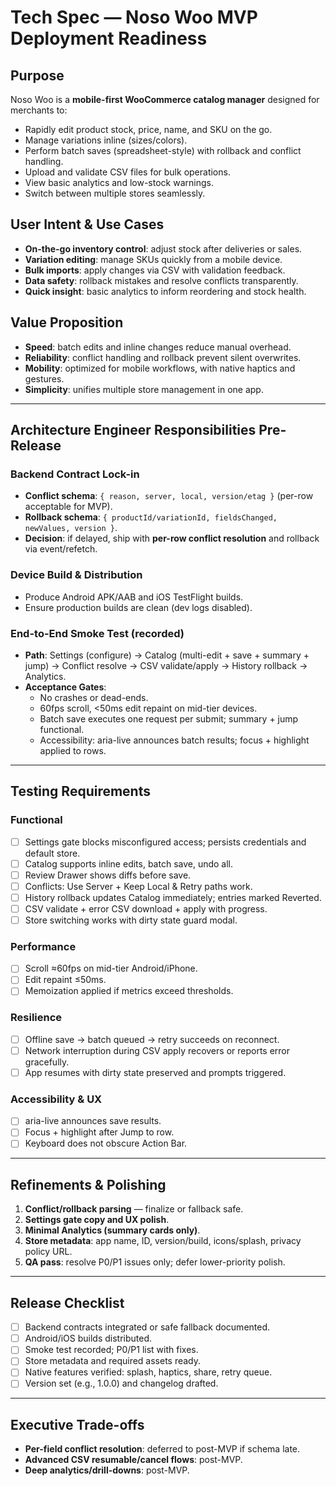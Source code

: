 # Tech Spec — Noso Woo MVP Deployment Readiness

## Purpose
Noso Woo is a **mobile-first WooCommerce catalog manager** designed for merchants to:
- Rapidly edit product stock, price, name, and SKU on the go.
- Manage variations inline (sizes/colors).
- Perform batch saves (spreadsheet-style) with rollback and conflict handling.
- Upload and validate CSV files for bulk operations.
- View basic analytics and low-stock warnings.
- Switch between multiple stores seamlessly.

## User Intent & Use Cases
- **On-the-go inventory control**: adjust stock after deliveries or sales.
- **Variation editing**: manage SKUs quickly from a mobile device.
- **Bulk imports**: apply changes via CSV with validation feedback.
- **Data safety**: rollback mistakes and resolve conflicts transparently.
- **Quick insight**: basic analytics to inform reordering and stock health.

## Value Proposition
- **Speed**: batch edits and inline changes reduce manual overhead.
- **Reliability**: conflict handling and rollback prevent silent overwrites.
- **Mobility**: optimized for mobile workflows, with native haptics and gestures.
- **Simplicity**: unifies multiple store management in one app.

---

## Architecture Engineer Responsibilities Pre-Release

### Backend Contract Lock-in
- **Conflict schema**: `{ reason, server, local, version/etag }` (per-row acceptable for MVP).
- **Rollback schema**: `{ productId/variationId, fieldsChanged, newValues, version }`.
- **Decision**: if delayed, ship with **per-row conflict resolution** and rollback via event/refetch.

### Device Build & Distribution
- Produce Android APK/AAB and iOS TestFlight builds.
- Ensure production builds are clean (dev logs disabled).

### End-to-End Smoke Test (recorded)
- **Path**: Settings (configure) → Catalog (multi-edit + save + summary + jump) → Conflict resolve → CSV validate/apply → History rollback → Analytics.
- **Acceptance Gates**:
  - No crashes or dead-ends.
  - 60fps scroll, <50ms edit repaint on mid-tier devices.
  - Batch save executes one request per submit; summary + jump functional.
  - Accessibility: aria-live announces batch results; focus + highlight applied to rows.

---

## Testing Requirements

### Functional
- [ ] Settings gate blocks misconfigured access; persists credentials and default store.
- [ ] Catalog supports inline edits, batch save, undo all.
- [ ] Review Drawer shows diffs before save.
- [ ] Conflicts: Use Server + Keep Local & Retry paths work.
- [ ] History rollback updates Catalog immediately; entries marked Reverted.
- [ ] CSV validate + error CSV download + apply with progress.
- [ ] Store switching works with dirty state guard modal.

### Performance
- [ ] Scroll ≈60fps on mid-tier Android/iPhone.
- [ ] Edit repaint ≤50ms.
- [ ] Memoization applied if metrics exceed thresholds.

### Resilience
- [ ] Offline save → batch queued → retry succeeds on reconnect.
- [ ] Network interruption during CSV apply recovers or reports error gracefully.
- [ ] App resumes with dirty state preserved and prompts triggered.

### Accessibility & UX
- [ ] aria-live announces save results.
- [ ] Focus + highlight after Jump to row.
- [ ] Keyboard does not obscure Action Bar.

---

## Refinements & Polishing
1. **Conflict/rollback parsing** — finalize or fallback safe.
2. **Settings gate copy and UX polish**.
3. **Minimal Analytics (summary cards only)**.
4. **Store metadata**: app name, ID, version/build, icons/splash, privacy policy URL.
5. **QA pass**: resolve P0/P1 issues only; defer lower-priority polish.

---

## Release Checklist
- [ ] Backend contracts integrated or safe fallback documented.
- [ ] Android/iOS builds distributed.
- [ ] Smoke test recorded; P0/P1 list with fixes.
- [ ] Store metadata and required assets ready.
- [ ] Native features verified: splash, haptics, share, retry queue.
- [ ] Version set (e.g., 1.0.0) and changelog drafted.

---

## Executive Trade-offs
- **Per-field conflict resolution**: deferred to post-MVP if schema late.
- **Advanced CSV resumable/cancel flows**: post-MVP.
- **Deep analytics/drill-downs**: post-MVP.
